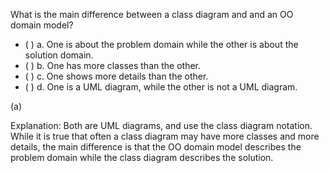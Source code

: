 <panel header="{{ icon_Q_A }} Difference between a class diagram and and an OO domain model?">
<question>

What is the main difference between a class diagram and and an OO domain model?

- ( ) a. One is about the problem domain while the other is about the solution domain.
- ( ) b. One has more classes than the other.
- ( ) c. One shows more details than the other.
- ( ) d. One is a UML diagram, while the other is not a UML diagram.

<div slot="answer">

(a)

Explanation: Both are UML diagrams, and use the class diagram notation. While it is true that often a class diagram may have more classes and more details, the main difference is that the OO domain model describes the problem domain while the class diagram describes the solution.

</div>
</question>
</panel>
